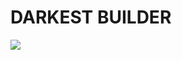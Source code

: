 # DARKEST BUILDER

<div>
    <a href="https://pepaxd.github.io/Darkest-Builder-Deploy/">
        <img src="Darkest Builder\public\darkestBuilder_responsive.png" crossorigin height="200">
    </a>
</div>